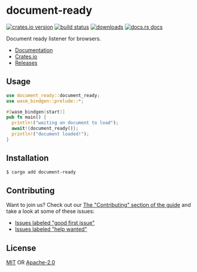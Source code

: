 # document-ready
[![crates.io version][1]][2] [![build status][3]][4]
[![downloads][5]][6] [![docs.rs docs][7]][8]

Document ready listener for browsers.

- [Documentation][8]
- [Crates.io][2]
- [Releases][releases]

## Usage
```rust
use document_ready::document_ready;
use wasm_bindgen::prelude::*;

#[wasm_bindgen(start)]
pub fn main() {
  println!("waiting on document to load");
  await!{document_ready()};
  println!("document loaded!");
}
```

## Installation
```sh
$ cargo add document-ready
```

## Contributing
Want to join us? Check out our [The "Contributing" section of the
guide][contributing] and take a look at some of these issues:

- [Issues labeled "good first issue"][good-first-issue]
- [Issues labeled "help wanted"][help-wanted]

## License
[MIT](./LICENSE-MIT) OR [Apache-2.0](./LICENSE-APACHE)

[1]: https://img.shields.io/crates/v/document-ready.svg?style=flat-square
[2]: https://crates.io/crates/document-ready
[3]: https://img.shields.io/travis/yoshuawuyts/document-ready.svg?style=flat-square
[4]: https://travis-ci.org/yoshuawuyts/document-ready
[5]: https://img.shields.io/crates/d/document-ready.svg?style=flat-square
[6]: https://crates.io/crates/document-ready
[7]: https://img.shields.io/badge/docs-latest-blue.svg?style=flat-square
[8]: https://docs.rs/document-ready

[releases]: https://github.com/yoshuawuyts/document-ready/releases
[contributing]: https://github.com/yoshuawuyts/document-ready/.github/CONTRIBUTING.md
[good-first-issue]: https://github.com/yoshuawuyts/document-ready/labels/good%20first%20issue
[help-wanted]: https://github.com/yoshuawuyts/document-ready/labels/help%20wanted
